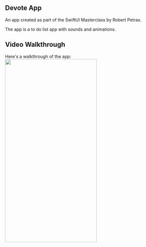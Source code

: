 ## Devote App
An app created as part of the SwiftUI Masterclass by Robert Petras. <br>

The app is a to do list app with sounds and animations.

## Video Walkthrough 
Here's a walkthrough of the app: <br>
<img src="devote.gif" width="300" height="600"/>



